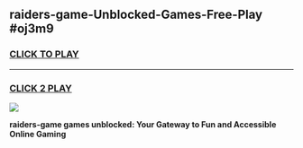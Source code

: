 
## raiders-game-Unblocked-Games-Free-Play #oj3m9
<h3>
<a href="https://us.freeplayer.one?title=raiders-game&ref=9M">CLICK TO PLAY</a></h3>
<hr>

<h3>
<a href="https://us.freeplayer.one?title=raiders-game&ref=9M">CLICK 2 PLAY</a>
  
</h3>

<a href="https://us.freeplayer.one?title=raiders-game&ref=9M"><img src="https://clearcache.store/games.png"></a>


**raiders-game games unblocked: Your Gateway to Fun and Accessible Online Gaming**
